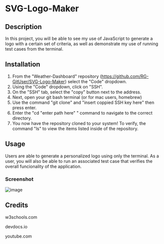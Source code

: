 # SVG-Logo-Maker


## Description

In this project, you will be able to see my use of JavaScript to generate a logo with a certain set of criteria, as well as demonstrate my use of running test cases from the terminal. 

## Installation

1. From the "Weather-Dashboard" repository (https://github.com/RG-GitUser/SVG-Logo-Maker) select the "Code" dropdown.
2. Using the "Code" dropdown, click on "SSH".
3. On the "SSH" tab, select the "copy" button next to  the address.
4. Next, open your git bash terminal (or for mac users, homebrew)
5. Use the command "git clone" and "insert coppied SSH key here" then press enter. 
6. Enter the "cd "enter path here" " command to navigate to the correct directory. 
7. You now have the repository cloned to your system! To verify, the command "ls" to view the items listed inside of the repository. 

## Usage

Users are able to generate a personalized logo using only the terminal. As a user, you will also be able to run an associated test case that verifies the overall funcionality of the application. 

### Screenshot 

![image](https://github.com/RG-GitUser/SVG-Logo-Maker/assets/139709113/e912a446-9013-4f28-8877-c68dc24a131c)



## Credits 

w3schools.com

devdocs.io 

youtube.com 
